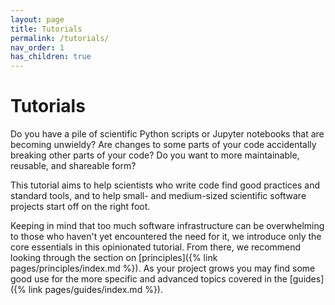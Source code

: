 ```yaml
---
layout: page
title: Tutorials
permalink: /tutorials/
nav_order: 1
has_children: true
---
```


# Tutorials

Do you have a pile of scientific Python scripts or Jupyter notebooks that are
becoming unwieldy? Are changes to some parts of your code accidentally breaking
other parts of your code? Do you want to more maintainable, reusable, and
shareable form?

This tutorial aims to help scientists who write code find good practices and
standard tools, and to help small- and medium-sized scientific software projects
start off on the right foot.

Keeping in mind that too much software infrastructure can be overwhelming to
those who haven't yet encountered the need for it, we introduce only the core
essentials in this opinionated tutorial. From there, we recommend looking
through the section on [principles]({% link pages/principles/index.md %}). As
your project grows you may find some good use for the more specific and advanced
topics covered in the [guides]({% link pages/guides/index.md %}).
